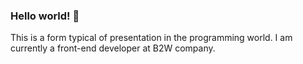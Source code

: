 ### Hello world! 👋

This is a form typical of presentation in the programming world. 
I am currently a front-end developer at B2W company. 
